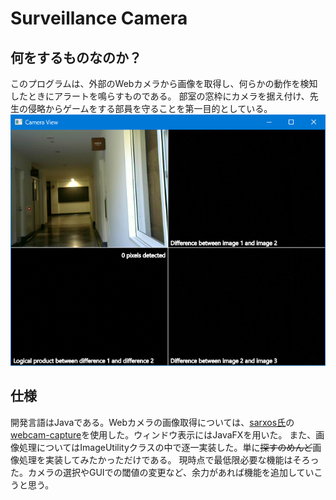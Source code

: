 # Surveillance Camera
## 何をするものなのか？

このプログラムは、外部のWebカメラから画像を取得し、何らかの動作を検知したときにアラートを鳴らすものである。
部室の窓枠にカメラを据え付け、先生の侵略からゲームをする部員を守ることを第一目的としている。
![sample.png](https://raw.githubusercontent.com/KEN-RP/Surveillance-Camera/master/sample.png)
## 仕様

開発言語はJavaである。Webカメラの画像取得については、[sarxos氏](https://github.com/sarxos)の[webcam-capture](https://github.com/sarxos/webcam-capture)を使用した。ウィンドウ表示にはJavaFXを用いた。
また、画像処理についてはImageUtilityクラスの中で逐一実装した。単に~~探すのめんど~~画像処理を実装してみたかっただけである。
現時点で最低限必要な機能はそろった。カメラの選択やGUIでの閾値の変更など、余力があれば機能を追加していこうと思う。